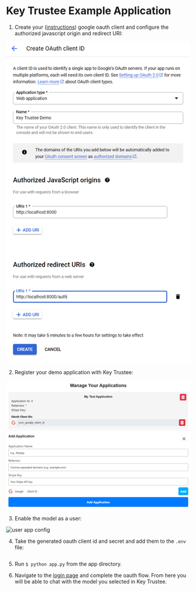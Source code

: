 # Key Trustee Example Application

1. Create your  ([instructions](https://support.google.com/cloud/answer/6158849?hl=en)) google oauth client and configure the authorized javascript origin and redirect URI:

![example oauth config](google_oauth_setup.png)

2. Register your demo application with Key Trustee:

![developer app config](developer_app_setup.png)

3. Enable the model as a user:

![user app config](image.png)

4. Take the generated oauth client id and secret and add them to the `.env` file:

```
```

5. Run `$ python app.py` from the app directory.

6. Navigate to the [login page](http://localhost/login) and complete the oauth flow.  From here you will be able to chat with the model you selected in Key Trustee. 

